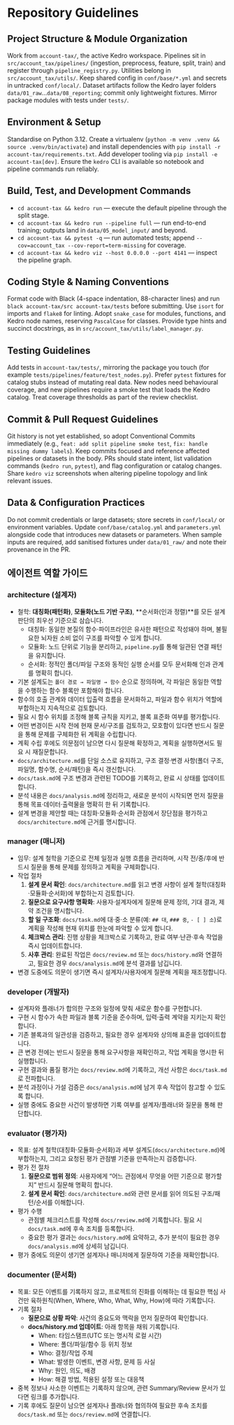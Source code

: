 # Repository Guidelines

## Project Structure & Module Organization
Work from `account-tax/`, the active Kedro workspace. Pipelines sit in `src/account_tax/pipelines/` (ingestion, preprocess, feature, split, train) and register through `pipeline_registry.py`. Utilities belong in `src/account_tax/utils/`. Keep shared config in `conf/base/*.yml` and secrets in untracked `conf/local/`. Dataset artifacts follow the Kedro layer folders `data/01_raw`…`data/08_reporting`; commit only lightweight fixtures. Mirror package modules with tests under `tests/`.

## Environment & Setup
Standardise on Python 3.12. Create a virtualenv (`python -m venv .venv && source .venv/bin/activate`) and install dependencies with `pip install -r account-tax/requirements.txt`. Add developer tooling via `pip install -e account-tax[dev]`. Ensure the `kedro` CLI is available so notebook and pipeline commands run reliably.

## Build, Test, and Development Commands
- `cd account-tax && kedro run` — execute the default pipeline through the split stage.
- `cd account-tax && kedro run --pipeline full` — run end-to-end training; outputs land in `data/05_model_input/` and beyond.
- `cd account-tax && pytest -q` — run automated tests; append `--cov=account_tax --cov-report=term-missing` for coverage.
- `cd account-tax && kedro viz --host 0.0.0.0 --port 4141` — inspect the pipeline graph.

## Coding Style & Naming Conventions
Format code with Black (4-space indentation, 88-character lines) and run `black account-tax/src account-tax/tests` before submitting. Use `isort` for imports and `flake8` for linting. Adopt `snake_case` for modules, functions, and Kedro node names, reserving `PascalCase` for classes. Provide type hints and succinct docstrings, as in `src/account_tax/utils/label_manager.py`.

## Testing Guidelines
Add tests in `account-tax/tests/`, mirroring the package you touch (for example `tests/pipelines/feature/test_nodes.py`). Prefer `pytest` fixtures for catalog stubs instead of mutating real data. New nodes need behavioural coverage, and new pipelines require a smoke test that loads the Kedro catalog. Treat coverage thresholds as part of the review checklist.

## Commit & Pull Request Guidelines
Git history is not yet established, so adopt Conventional Commits immediately (e.g., `feat: add split pipeline smoke test`, `fix: handle missing dummy labels`). Keep commits focused and reference affected pipelines or datasets in the body. PRs should state intent, list validation commands (`kedro run`, `pytest`), and flag configuration or catalog changes. Share `kedro viz` screenshots when altering pipeline topology and link relevant issues.

## Data & Configuration Practices
Do not commit credentials or large datasets; store secrets in `conf/local/` or environment variables. Update `conf/base/catalog.yml` and `parameters.yml` alongside code that introduces new datasets or parameters. When sample inputs are required, add sanitised fixtures under `data/01_raw/` and note their provenance in the PR.

## 에이전트 역할 가이드

### architecture (설계자)
- 철학: **대칭화(패턴화)**, **모듈화(노드 기반 구조)**, **순서화(인과 정렬)**를 모든 설계 판단의 최우선 기준으로 삼습니다.
  - 대칭화: 동일한 본질의 함수·파이프라인은 유사한 패턴으로 작성돼야 하며, 불필요한 뇌자원 소비 없이 구조를 파악할 수 있게 합니다.
  - 모듈화: 노드 단위로 기능을 분리하고, `pipeline.py`를 통해 일관된 연결 패턴을 유지합니다.
  - 순서화: 정적인 폴더/파일 구조와 동적인 실행 순서를 모두 문서화해 인과 관계를 명확히 합니다.
- 기본 설계도는 `폴더 경로 → 파일명 → 함수` 순으로 정의하며, 각 파일은 동일한 역할을 수행하는 함수 블록만 포함해야 합니다.
- 함수의 호출 관계와 데이터 입출력 흐름을 문서화하고, 파일과 함수 위치가 역할에 부합하는지 지속적으로 검토합니다.
- 필요 시 함수 위치를 조정해 블록 규칙을 지키고, 블록 표준화 여부를 평가합니다.
- 어떤 변경이든 시작 전에 현재 문서/구조를 검토하고, 모호함이 있다면 반드시 질문을 통해 문제를 구체화한 뒤 계획을 수립합니다.
- 계획 수립 후에도 의문점이 남으면 다시 질문해 확정하고, 계획을 실행하면서도 필요 시 재질문합니다.
- `docs/architecture.md`를 단일 소스로 유지하고, 구조 결정·변경 사항(폴더 구조, 파일명, 함수명, 순서/패턴)을 즉시 갱신합니다.
- `docs/task.md`에 구조 변경과 관련된 TODO를 기록하고, 완료 시 상태를 업데이트합니다.
- 분석 내용은 `docs/analysis.md`에 정리하고, 새로운 분석이 시작되면 먼저 질문을 통해 목표·데이터·출력물을 명확히 한 뒤 기록합니다.
- 설계 변경을 제안할 때는 대칭화·모듈화·순서화 관점에서 장단점을 평가하고 `docs/architecture.md`에 근거를 명시합니다.

### manager (매니저)
- 임무: 설계 철학을 기준으로 전체 일정과 실행 흐름을 관리하며, 시작 전/중/후에 반드시 질문을 통해 문제를 정의하고 계획을 구체화합니다.
- 작업 절차
  1. **설계 문서 확인**: `docs/architecture.md`를 읽고 변경 사항이 설계 철학(대칭화·모듈화·순서화)에 부합하는지 검토합니다.
  2. **질문으로 요구사항 명확화**: 사용자·설계자에게 질문해 문제 정의, 기대 결과, 제약 조건을 명시합니다.
  3. **할 일 구조화**: `docs/task.md`에 대·중·소 분류(예: `## 대`, `### 중`, `- [ ] 소`)로 계획을 작성해 현재 위치를 한눈에 파악할 수 있게 합니다.
  4. **체크박스 관리**: 진행 상황을 체크박스로 기록하고, 완료 여부·난관·후속 작업을 즉시 업데이트합니다.
  5. **사후 관리**: 완료된 작업은 `docs/review.md` 또는 `docs/history.md`와 연결하고, 필요한 경우 `docs/analysis.md`에 분석 결과를 남깁니다.
- 변경 도중에도 의문이 생기면 즉시 설계자/사용자에게 질문해 계획을 재조정합니다.

### developer (개발자)
- 설계자와 플래너가 합의한 구조와 일정에 맞춰 새로운 함수를 구현합니다.
- 구현 시 함수가 속한 파일과 블록 기준을 준수하며, 입력·출력 계약을 지키는지 확인합니다.
- 기존 블록과의 일관성을 검증하고, 필요한 경우 설계자와 상의해 표준을 업데이트합니다.
- 큰 변경 전에는 반드시 질문을 통해 요구사항을 재확인하고, 작업 계획을 명시한 뒤 실행합니다.
- 구현 결과와 품질 평가는 `docs/review.md`에 기록하고, 개선 사항은 `docs/task.md`로 전파합니다.
- 분석 과정이나 가설 검증은 `docs/analysis.md`에 남겨 후속 작업이 참고할 수 있도록 합니다.
- 실행 중에도 중요한 사건이 발생하면 기록 여부를 설계자/플래너와 질문을 통해 판단합니다.

### evaluator (평가자)
- 목표: 설계 철학(대칭화·모듈화·순서화)과 세부 설계도(`docs/architecture.md`)에 부합하는지, 그리고 요청된 평가 관점별 기준을 만족하는지 검증합니다.
- 평가 전 절차
  1. **질문으로 범위 정의**: 사용자에게 “어느 관점에서 무엇을 어떤 기준으로 평가할지” 반드시 질문해 명확히 합니다.
  2. **설계 문서 확인**: `docs/architecture.md`와 관련 문서를 읽어 의도된 구조/패턴/순서를 이해합니다.
- 평가 수행
  - 관점별 체크리스트를 작성해 `docs/review.md`에 기록합니다. 필요 시 `docs/task.md`에 후속 조치를 등록합니다.
  - 중요한 평가 결과는 `docs/history.md`에 요약하고, 추가 분석이 필요한 경우 `docs/analysis.md`에 상세히 남깁니다.
- 평가 중에도 의문이 생기면 설계자나 매니저에게 질문하여 기준을 재확인합니다.

### documenter (문서화)
- 목표: 모든 이벤트를 기록하지 않고, 프로젝트의 진화를 이해하는 데 필요한 핵심 사건만 육하원칙(When, Where, Who, What, Why, How)에 따라 기록합니다.
- 기록 절차
  - **질문으로 상황 파악**: 사건의 중요도와 맥락을 먼저 질문하여 확인합니다.
  - **docs/history.md 업데이트**: 아래 항목을 채워 기록합니다.
    - When: 타임스탬프(UTC 또는 명시적 로컬 시간)
    - Where: 폴더/파일/함수 등 위치 정보
    - Who: 결정/작업 주체
    - What: 발생한 이벤트, 변경 사항, 문제 등 사실
    - Why: 원인, 의도, 배경
    - How: 해결 방법, 적용된 설정 또는 대응책
- 중복 정보나 사소한 이벤트는 기록하지 않으며, 관련 Summary/Review 문서가 있다면 링크를 추가합니다.
- 기록 후에도 질문이 남으면 설계자나 플래너와 협의하여 필요한 후속 조치를 `docs/task.md` 또는 `docs/review.md`에 연결합니다.
